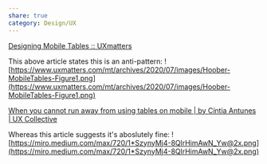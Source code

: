 ```yaml
---
share: true
category: Design/UX
---
```


[Designing Mobile Tables :: UXmatters](https://www.uxmatters.com/mt/archives/2020/07/designing-mobile-tables.php)

This above article states this is an anti-pattern:
![https://www.uxmatters.com/mt/archives/2020/07/images/Hoober-MobileTables-Figure1.png](https://www.uxmatters.com/mt/archives/2020/07/images/Hoober-MobileTables-Figure1.png)



[When you cannot run away from using tables on mobile | by Cíntia Antunes | UX Collective](https://uxdesign.cc/when-you-cannot-runaway-of-using-tables-on-mobile-630923bcea72)

Whereas this article suggests it's aboslutely fine:
![https://miro.medium.com/max/720/1*SzynyMj4-8QlrHimAwN_Yw@2x.png](https://miro.medium.com/max/720/1*SzynyMj4-8QlrHimAwN_Yw@2x.png)